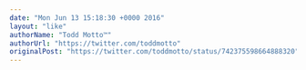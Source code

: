 ```yaml
---
date: "Mon Jun 13 15:18:30 +0000 2016"
layout: "like"
authorName: "Todd Motto™"
authorUrl: "https://twitter.com/toddmotto"
originalPost: "https://twitter.com/toddmotto/status/742375598664888320"
---
```

